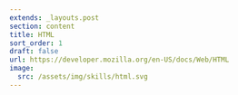 ```yaml
---
extends: _layouts.post
section: content
title: HTML
sort_order: 1
draft: false
url: https://developer.mozilla.org/en-US/docs/Web/HTML
image:
  src: /assets/img/skills/html.svg
---
```

